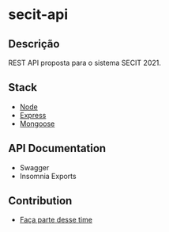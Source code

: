 # secit-api

## Descrição
REST API proposta para o sistema SECIT 2021.

## Stack
- [Node](https://nodejs.org/en/)
- [Express](https://expressjs.com/pt-br/)
- [Mongoose](https://mongoosejs.com/)

## API Documentation
- Swagger
- Insomnia Exports

## Contribution
- [Faça parte desse time](./.github/contribution.md)

